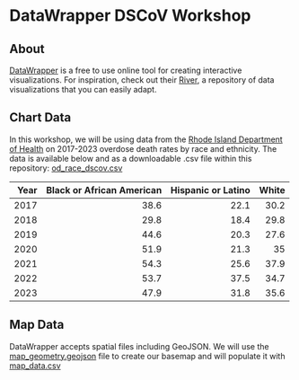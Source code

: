 # DataWrapper DSCoV Workshop

## About

[DataWrapper](https://www.datawrapper.de/) is a free to use online tool for creating interactive visualizations. For inspiration, check out their [River](https://app.datawrapper.de/river), a repository of data visualizations that you can easily adapt.

## Chart Data

In this workshop, we will be using data from the [Rhode Island Department of Health](https://ridoh-drug-overdose-surveillance-fatalities-rihealth.hub.arcgis.com/datasets/rihealth::statewide-rate-of-all-drug-involved-fatal-overdose-by-race-and-ethnicity-and-year/about) on 2017-2023 overdose death rates by race and ethnicity. The data is available below and as a downloadable .csv file within this repository: [od_race_dscov.csv](od_race_dscov.csv)


| Year  | Black or African American| Hispanic or Latino| White|
|------:|-------------------------:|------------------:|-----:|
|2017   |                      38.6|               22.1|  30.2|
|2018   |                      29.8|               18.4|  29.8|
|2019   |                      44.6|               20.3|  27.6|
|2020   |                      51.9|               21.3|    35|
|2021   |                      54.3|               25.6|  37.9|
|2022   |                      53.7|               37.5|  34.7|
|2023   |                      47.9|               31.8|  35.6|

## Map Data

DataWrapper accepts spatial files including GeoJSON. We will use the [map_geometry.geojson](map_geometry.geojson) file to create our basemap and will populate it with [map_data.csv](map_data.csv)